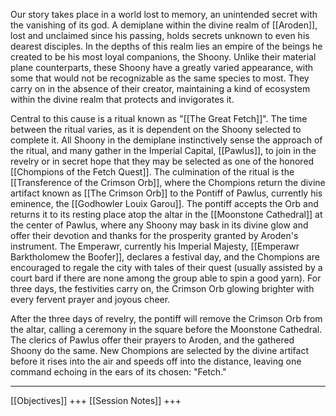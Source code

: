 Our story takes place in a world lost to memory, an unintended secret with the vanishing of its god. A demiplane within the divine realm of [[Aroden]], lost and unclaimed since his passing, holds secrets unknown to even his dearest disciples. In the depths of this realm lies an empire of the beings he created to be his most loyal companions, the Shoony. Unlike their material plane counterparts, these Shoony have a greatly varied appearance, with some that would not be recognizable as the same species to most. They carry on in the absence of their creator, maintaining a kind of ecosystem within the divine realm that protects and invigorates it. 

Central to this cause is a ritual known as "[[The Great Fetch]]". The time between the ritual varies, as it is dependent on the Shoony selected to complete it. All Shoony in the demiplane instinctively sense the approach of the ritual, and many gather in the Imperial Capital, [[Pawlus]], to join in the revelry or in secret hope that they may be selected as one of the honored [[Chompions of the Fetch Quest]]. The culmination of the ritual is the [[Transference of the Crimson Orb]], where the Chompions return the divine artifact known as [[The Crimson Orb]] to the Pontiff of Pawlus, currently his eminence, the [[Godhowler Louix Garou]]. The pontiff accepts the Orb and returns it to its resting place atop the altar in the [[Moonstone Cathedral]] at the center of Pawlus, where any Shoony may bask in its divine glow and offer their devotion and thanks for the prosperity granted by Aroden's instrument. The Emperawr, currently his Imperial Majesty, [[Emperawr Barktholomew the Boofer]], declares a festival day, and the Chompions are encouraged to regale the city with tales of their quest (usually assisted by a court bard if there are none among the group able to spin a good yarn). For three days, the festivities carry on, the Crimson Orb glowing brighter with every fervent prayer and joyous cheer. 

After the three days of revelry, the pontiff will remove the Crimson Orb from the altar, calling a ceremony in the square before the Moonstone Cathedral. The clerics of Pawlus offer their prayers to Aroden, and the gathered Shoony do the same. New Chompions are selected by the divine artifact before it rises into the air and speeds off into the distance, leaving one command echoing in the ears of its chosen: "Fetch."

---
[[Objectives]] +++ [[Session Notes]] +++ 